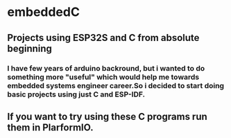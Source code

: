 # embeddedC
## Projects using ESP32S and C from absolute beginning
### I have few years of arduino backround, but i wanted to do something more "useful" which would help me towards embedded systems engineer career.So i decided to start doing basic projects using just C and ESP-IDF. 
## If you want to try using these C programs run them in PlarformIO. 
